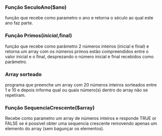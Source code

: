 ### Função SeculoAno($ano)

função que recebe como parametro o ano e retorna o século ao qual este ano faz parte.

### Função Primos($inicial,$final)

função que recebe como parâmetro 2 números  inteiros (inicial e final)  e retorna um array com os números primos estão compreendidos entre o valor inicial e o final, desprezando o número inicial e final recebidos como parâmetro. 

### Array sorteado

programa que preenche um array com 20 números inteiros sorteados entre 1 e 10 e depois informa qual ou quais número(s) dentro do array não se repetiram.

### Função SequenciaCrescente($array)

Recebe como parametro um array de números inteiros e responde TRUE or FALSE se é possível obter uma sequencia crescente removendo apenas um elemento do array (sem bagunçar os elementos).
